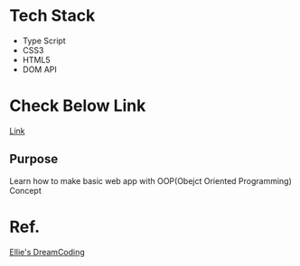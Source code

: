 # Tech Stack
* Type Script
* CSS3
* HTML5
* DOM API


# Check Below Link
<a href = "https://sanghunlee-711.github.io/motionPjt/" target="_blank"> Link</a>

## Purpose
Learn how to make basic web app with OOP(Obejct Oriented  Programming) Concept

# Ref.
<a href = "https://academy.dream-coding.com/" target="_blank">Ellie's DreamCoding</a> 